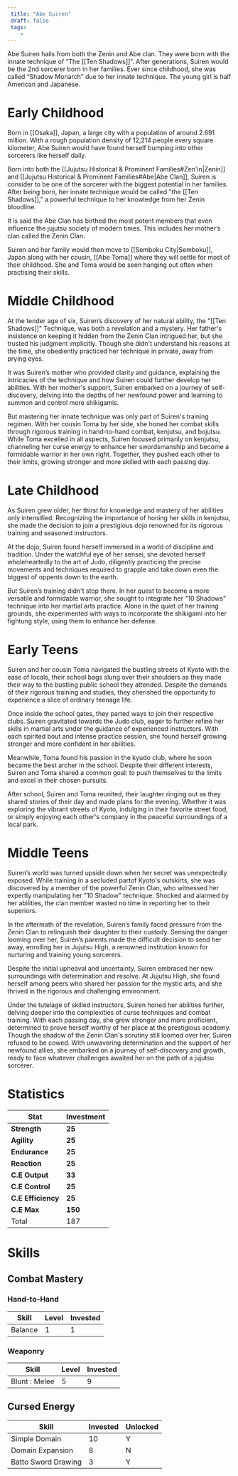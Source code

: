 ```yaml
---
 title: "Abe Suiren"
 draft: false
 tags:
    -
---
```

Abe Suiren hails from both the Zenin and Abe clan. They were born with the innate technique of “The [[Ten Shadows]]”. After generations, Suiren would be the 2nd sorcerer born in her families. Ever since childhood, she was called “Shadow Monarch” due to her innate technique. The young girl is half American and Japanese.
# Early Childhood
Born in [[Osaka]], Japan, a large city with a population of around 2.691 million. With a rough population density of 12,214 people every square kilometer, Abe Suiren would have found herself bumping into other sorcerers like herself daily.

Born into both the [[Jujutsu Historical & Prominent Families#Zen'in|Zenin]] and [[Jujutsu Historical & Prominent Families#Abe|Abe Clan]], Suiren is consider to be one of the sorcerer with the biggest potential in her families. After being born, her innate technique would be called "the [[Ten Shadows]]," a powerful technique to her knowledge from her Zenin bloodline. 

It is said the Abe Clan has birthed the most potent members that even influence the jujutsu society of modern times. This includes her mother’s clan called the Zenin Clan.

Suiren and her family would then move to [[Semboku City|Semboku]], Japan along with her cousin, [[Abe Toma]] where they will settle for most of their childhood. She and Toma would be seen hanging out often when practising their skills. 

# Middle Childhood
At the tender age of six, Suiren’s discovery of her natural ability, the "[[Ten Shadows]]" Technique, was both a revelation and a mystery. Her father's insistence on keeping it hidden from the Zenin Clan intrigued her, but she trusted his judgment implicitly. Though she didn't understand his reasons at the time, she obediently practiced her technique in private, away from prying eyes.

It was Suiren’s mother who provided clarity and guidance, explaining the intricacies of the technique and how Suiren could further develop her abilities. With her mother's support, Suiren embarked on a journey of self-discovery, delving into the depths of her newfound power and learning to summon and control more shikigamis.

But mastering her innate technique was only part of Suiren's training regimen. With her cousin Toma by her side, she honed her combat skills through rigorous training in hand-to-hand combat, kenjutsu, and bojutsu. While Toma excelled in all aspects, Suiren focused primarily on kenjutsu, channeling her curse energy to enhance her swordsmanship and become a formidable warrior in her own right. Together, they pushed each other to their limits, growing stronger and more skilled with each passing day.

# Late Childhood
As Suiren grew older, her thirst for knowledge and mastery of her abilities only intensified. Recognizing the importance of honing her skills in kenjutsu, she made the decision to join a prestigious dojo renowned for its rigorous training and seasoned instructors.

At the dojo, Suiren found herself immersed in a world of discipline and tradition. Under the watchful eye of her sensei, she devoted herself wholeheartedly to the art of Judo, diligently practicing the precise movements and techniques required to grapple and take down even the biggest of oppents down to the earth.

But Suiren’s training didn't stop there. In her quest to become a more versatile and formidable warrior, she sought to integrate her "10 Shadows" technique into her martial arts practice. Alone in the quiet of her training grounds, she experimented with ways to incorporate the shikigami into her fightung style, using them to enhance her defense.

# Early Teens
Suiren and her cousin Toma navigated the bustling streets of Kyoto with the ease of locals, their school bags slung over their shoulders as they made their way to the bustling public school they attended. Despite the demands of their rigorous training and studies, they cherished the opportunity to experience a slice of ordinary teenage life.

Once inside the school gates, they parted ways to join their respective clubs. Suiren gravitated towards the Judo club, eager to further refine her skills in martial arts under the guidance of experienced instructors. With each spirited bout and intense practice session, she found herself growing stronger and more confident in her abilities.

Meanwhile, Toma found his passion in the kyudo club, where he soon became the best archer in the school. Despite their different interests, Suiren and Toma shared a common goal: to push themselves to the limits and excel in their chosen pursuits.

After school, Suiren and Toma reunited, their laughter ringing out as they shared stories of their day and made plans for the evening. Whether it was exploring the vibrant streets of Kyoto, indulging in their favorite street food, or simply enjoying each other's company in the peaceful surroundings of a local park.

# Middle Teens
Suiren’s world was turned upside down when her secret was unexpectedly exposed. While training in a secluded partof Kyoto's outskirts, she was discovered by a member of the powerful Zenin Clan, who witnessed her expertly manipulating her "10 Shadow" technique. Shocked and alarmed by her abilities, the clan member wasted no time in reporting her to their superiors.

In the aftermath of the revelation, Suiren’s family faced pressure from the Zenin Clan to relinquish their daughter to their custody. Sensing the danger looming over her, Suiren’s parents made the difficult decision to send her away, enrolling her in Jujutsu High, a renowned institution known for nurturing and training young sorcerers.

Despite the initial upheaval and uncertainty, Suiren embraced her new surroundings with determination and resolve. At Jujutsu High, she found herself among peers who shared her passion for the mystic arts, and she thrived in the rigorous and challenging environment.

Under the tutelage of skilled instructors, Suiren honed her abilities further, delving deeper into the complexities of curse techniques and combat training. With each passing day, she grew stronger and more proficient, determined to prove herself worthy of her place at the prestigious academy.
Though the shadow of the Zenin Clan's scrutiny still loomed over her, Suiren refused to be cowed. With unwavering determination and the support of her newfound allies, she embarked on a journey of self-discovery and growth, ready to face whatever challenges awaited her on the path of a jujutsu sorcerer.

# Statistics

| Stat               | Investment |
| ------------------ | ---------- |
| **Strength**       | **25**     |
| **Agility**        | **25**     |
| **Endurance**      | **25**     |
| **Reaction**       | **25**     |
| **C.E Output**     | **33**     |
| **C.E Control**    | **25**     |
| **C.E Efficiency** | **25**     |
| **C.E Max**        | **150**    |
| Total              | 187        |

# Skills

## Combat Mastery

### Hand-to-Hand

| **Skill** | **Level** | **Invested** |
| --------- | --------- | ------------ |
| Balance   | 1         | 1            |

### Weaponry

| **Skill**     | **Level** | **Invested** |
| ------------- | --------- | ------------ |
| Blunt : Melee | 5         | 9            |

## Cursed Energy

| **Skill**           | Invested | **Unlocked** |
| ------------------- | -------- | ------------ |
| Simple Domain       | 10       | Y            |
| Domain Expansion    | 8        | N            |
| Batto Sword Drawing | 3        | Y            |


